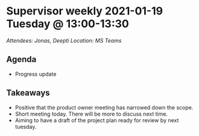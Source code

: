 # Supervisor weekly 2021-01-19 Tuesday @ 13:00-13:30

*Attendees: Jonas, Deepti*
*Location: MS Teams*

## Agenda

- Progress update

## Takeaways

- Positive that the product owner meeting has narrowed down the scope.
- Short meeting today. There will be more to discuss next time.
- Aiming to have a draft of the project plan ready for review by next tuesday.

